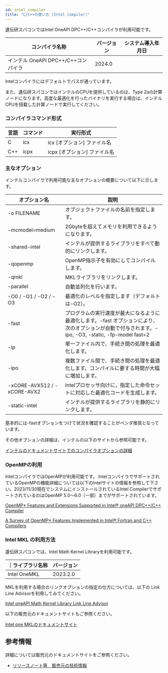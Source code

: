 ```yaml
---
id: intel_compiler
title: "C/C++の使い方 (Intel Compiler)"
---
```


遺伝研スパコンではIntel OneAPI DPC++/C++コンパイラが利用可能です。

|コンパイラ名称 | バージョン |システム導入年月日|
|--------------|-----------|----------------|
|インテル OneAPI DPC++/C++コンパイラ| 2024.0 | |

Intelコンパイラにはデフォルトでパスが通っています。

また、遺伝研スパコンではインテルのCPUを提供しているのは、Type 2aの計算ノードになります。高度な最適化を行ったバイナリを実行する場合は、インテルCPUを搭載した計算ノードで実行してください。

### コンパイラコマンド形式

|言語 |コマンド |実行形式|
|-----|--------|-------|
|C  | icx    | icx [オプション] ファイル名 |
|C++  | icpx    | icpx [オプション] ファイル名 |

### 主なオプション

インテルコンパイラで利用可能な主なオプションの概要について以下に示します。

| オプション名 |説明|
|-------------|----|
|-o FILENAME | オブジェクトファイルの名前を指定します。 |
|-mcmodel=medium|2Gbyteを超えてメモリを利用できるようになります。|
|-shared-intel|インテルが提供するライブラリをすべて動的にリンクします。|
|-qopenmp | OpenMP指示子を有効にしてコンパイルします。|
|-qmkl | MKLライブラリをリンクします。 |
|-parallel | 自動並列化を行います。|
|-O0 / -O1 / -O2 / -O3 |最適化のレベルを指定します（デフォルトは-O2）。|
|-fast|プログラムの実行速度が最大になるように最適化します。-fast オプションにより、次のオプションが自動で付与されます。-ipo, -O3, -static, -fp-model fast=2  |
|-ip| 単一ファイル内で、手続き間の処理を最適化します。|
|-ipo| 複数ファイル間で、手続き間の処理を最適化します。コンパイルに要する時間が大幅に増加します。|
|-xCORE-AVX512  /  -xCORE-AVX2 |Intelプロセッサ向けに，指定した命令セットに対応した最適化コードを生成します。|
|-static-intel|インテルが提供するライブラリを静的にリンクします。|


基本的には-fastオプションをつけて状況を確認することがベンダ推奨となっています。

その他オプションの詳細は、インテルの以下のサイトから参照可能です。

[インテルのドキュメントサイトでのコンパイラオプションの詳細](https://www.intel.com/content/www/us/en/docs/dpcpp-cpp-compiler/developer-guide-reference/2023-0/compiler-options.html)

### OpenMPの利用
IntelコンパイラではOpenMPが利用可能です。
IntelコンパイラでサポートされているOpenMPの機能詳細については以下のIntelサイトの情報を参照して下さい。2023/11/30現在でシステムにインストールされているIntel CompilerでサポートされているのはOpenMP 5.0～6.0（一部）までがサポートされています。

[OpenMP* Features and Extensions Supported in Intel® oneAPI DPC++/C++ Compiler](https://www.intel.com/content/www/us/en/developer/articles/technical/openmp-features-and-extensions-supported-in-icx.html)

[A Survey of OpenMP* Features Implemented in Intel® Fortran and C++ Compilers](https://www.intel.com/content/www/us/en/developer/articles/technical/a-survey-of-openmp-features-implemented-in-intel-fortran-and-c-compilers.html)




### Intel MKL の利用方法
遺伝研スパコンでは、Intel Math Kernel Libraryを利用可能です。


｜ライブラリ名称| バージョン |
|------------|-----------|
|Intel OneMKL | 2023.2.0|

MKLを利用する場合のリンクオプションの指定の仕方については、以下の Link Line Advisorを利用してみてください。

[Intel oneAPI Math Kernel Library Link Line Advisor](https://www.intel.com/content/www/us/en/developer/tools/oneapi/onemkl-link-line-advisor.html#gs.4cdbls)

以下の販売元のドキュメントサイトもご参照ください。

[Intel one MKLのドキュメントサイト](https://www.xlsoft.com/jp/products/intel/perflib/mkl/index.html)

## 参考情報

詳細については販売元のドキュメントサイトをご参照ください。

- [リリースノート等　販売元の技術情報](https://www.xlsoft.com/jp/products/intel/compilers/dpcpp/index.html?tab=2)